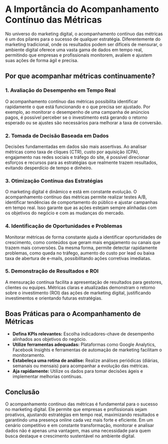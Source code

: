 # A Importância do Acompanhamento Contínuo das Métricas

No universo do marketing digital, o acompanhamento contínuo das métricas é um dos pilares para o sucesso de qualquer estratégia. Diferentemente do marketing tradicional, onde os resultados podem ser difíceis de mensurar, o ambiente digital oferece uma vasta gama de dados em tempo real, permitindo que empresas e profissionais monitorem, avaliem e ajustem suas ações de forma ágil e precisa.

## Por que acompanhar métricas continuamente?

### 1. **Avaliação do Desempenho em Tempo Real**

O acompanhamento contínuo das métricas possibilita identificar rapidamente o que está funcionando e o que precisa ser ajustado. Por exemplo, ao monitorar o desempenho de uma campanha de anúncios pagos, é possível perceber se o investimento está gerando o retorno esperado ou se ajustes são necessários para melhorar a taxa de conversão.

### 2. **Tomada de Decisão Baseada em Dados**

Decisões fundamentadas em dados são mais assertivas. Ao analisar métricas como taxa de cliques (CTR), custo por aquisição (CPA), engajamento nas redes sociais e tráfego do site, é possível direcionar esforços e recursos para as estratégias que realmente trazem resultados, evitando desperdício de tempo e dinheiro.

### 3. **Otimização Contínua das Estratégias**

O marketing digital é dinâmico e está em constante evolução. O acompanhamento contínuo das métricas permite realizar testes A/B, identificar tendências de comportamento do público e ajustar campanhas em tempo real. Isso garante que as ações estejam sempre alinhadas com os objetivos do negócio e com as mudanças do mercado.

### 4. **Identificação de Oportunidades e Problemas**

Monitorar métricas de forma constante ajuda a identificar oportunidades de crescimento, como conteúdos que geram mais engajamento ou canais que trazem mais conversões. Da mesma forma, permite detectar rapidamente problemas, como queda no tráfego, aumento do custo por lead ou baixa taxa de abertura de e-mails, possibilitando ações corretivas imediatas.

### 5. **Demonstração de Resultados e ROI**

A mensuração contínua facilita a apresentação de resultados para gestores, clientes ou equipes. Métricas claras e atualizadas demonstram o retorno sobre o investimento (ROI) das ações de marketing digital, justificando investimentos e orientando futuras estratégias.

## Boas Práticas para o Acompanhamento de Métricas

- **Defina KPIs relevantes:** Escolha indicadores-chave de desempenho alinhados aos objetivos do negócio.
- **Utilize ferramentas adequadas:** Plataformas como Google Analytics, Facebook Insights e ferramentas de automação de marketing facilitam o monitoramento.
- **Estabeleça uma rotina de análise:** Realize análises periódicas (diárias, semanais ou mensais) para acompanhar a evolução das métricas.
- **Aja rapidamente:** Utilize os dados para tomar decisões ágeis e implementar melhorias contínuas.

## Conclusão

O acompanhamento contínuo das métricas é fundamental para o sucesso no marketing digital. Ele permite que empresas e profissionais sejam proativos, ajustando estratégias em tempo real, maximizando resultados e garantindo uma presença online cada vez mais forte e eficiente. Em um cenário competitivo e em constante transformação, monitorar e analisar dados não é apenas uma vantagem, mas uma necessidade para quem busca destaque e crescimento sustentável no ambiente digital.